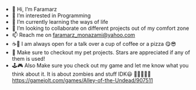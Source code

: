 - 👋 Hi, I’m Faramarz
- 👀 I’m interested in Programming
- 🌱 I’m currently learning the ways of life
- 💞️ I’m looking to collaborate on different projects out of my comfort zone
- 📫 Reach me on faramarz_monazami@yahoo.com
- ☕🍕 I am always open for a talk over a cup of coffee or a pizza 😋😎 
- 🙏 Make sure to checkout my pet projects. Stars are appreciated if any of them is used!
- 🕹🎮 Also Make sure you check out my game and let me know what you think about it. It is about zombies and stuff IDK😃 🔫🧟‍♀️🧟‍♂️ https://gamejolt.com/games/Alley-of-the-Undead/907511

<!---
fafamnzm/fafamnzm is a ✨ special ✨ repository because its `README.md` (this file) appears on your GitHub profile.
You can click the Preview link to take a look at your changes.
--->
